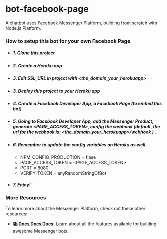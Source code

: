# bot-facebook-page
A  chatbot uses Facebook Messenger Platform, building from scratch with Node.js Platform.


### How to setup this bot for your own Facebook Page

- ##### 1. Clone this project
- ##### 2. Create a Heroku app
- ##### 3. Edit SSL_URL in project with <the_domain_your_herokuapp>
- ##### 3. Deploy this project to your Heroku app
- ##### 4. Create a Facebook Developer App, a Facebook Page (to embed this bot)
- ##### 5. Going to Facebook Developer App, add the Messenger Product, generate <PAGE_ACCESS_TOKEN>, config the webhook (default, the url for the webhook is: <the_domain_your_herokuapp>/webhook ) . 
- ##### 6. Remember to update the config variables on Heroku as well.
    - NPM_CONFIG_PRODUCTION = flase
    - PAGE_ACCESS_TOKEN = <PAGE_ACCESS_TOKEN>
    - PORT = 8080
    - VERIFY_TOKEN = anyRandomStringOfBot
- ##### 7. Enjoy!


### More Resources

To learn more about the Messenger Platform, check out these other resources:
- **[📚 Docs Docs Docs](https://developers.facebook.com/docs/messenger-platform/)**: Learn about all the features available for building awesome Messenger bots.

